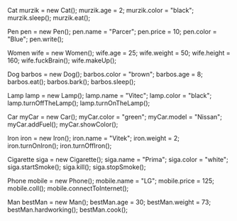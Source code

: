 

Cat murzik = new Cat();
murzik.age = 2;
murzik.color = "black";
murzik.sleep();
murzik.eat();

Pen pen = new Pen();
pen.name = "Parcer";
pen.price = 10;
pen.color = "Blue";
pen.write();

Women wife = new Women();
wife.age = 25;
wife.weight = 50;
wife.height = 160;
wife.fuckBrain();
wife.makeUp();

Dog barbos = new Dog();
barbos.color = "brown";
barbos.age = 8;
barbos.eat();
barbos.bark();
barbos.sleep();

Lamp lamp = new Lamp();
lamp.name = "Vitec";
lamp.color = "black";
lamp.turnOffTheLamp();
lamp.turnOnTheLamp();

Car myCar = new Car();
myCar.color = "green";
myCar.model = "Nissan";
myCar.addFuel();
myCar.showColor();

Iron iron = new Iron();
iron.name = "Vitek";
iron.weight = 2;
iron.turnOnIron();
iron.turnOffIron();

Cigarette siga = new Cigarette();
siga.name = "Prima";
siga.color = "white";
siga.startSmoke();
siga.kill();
siga.stopSmoke();

Phone mobile = new Phone();
mobile.name = "LG";
mobile.price = 125;
mobile.coll();
mobile.connectToInternet();

Man bestMan = new Man();
bestMan.age = 30;
bestMan.weight = 73;
bestMan.hardworking();
bestMan.cook();
